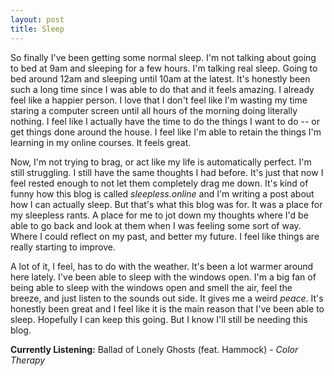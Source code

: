 ```yaml
---
layout: post
title: Sleep
---
```



So finally I've been getting some normal sleep. I'm not talking about going to bed at 9am and sleeping for a few hours. I'm talking real sleep. Going to bed around 12am and sleeping until 10am at the latest. It's honestly been such a long time since I was able to do that and it feels amazing. I already feel like a happier person. I love that I don't feel like I'm wasting my time staring a computer screen until all hours of the morning doing literally nothing. I feel like I actually have the time to do the things I want to do -- or get things done around the house. I feel like I'm able to retain the things I'm learning in my online courses. It feels great.

Now, I'm not trying to brag, or act like my life is automatically perfect. I'm still struggling. I still have the same thoughts I had before. It's just that now I feel rested enough to not let them completely drag me down. It's kind of funny how this blog is called *sleepless.online* and I'm writing a post about how I can actually sleep. But that's what this blog was for. It was a place for my sleepless rants. A place for me to jot down my thoughts where I'd be able to go back and look at them when I was feeling some sort of way. Where I could reflect on my past, and better my future. I feel like things are really starting to improve.
	
A lot of it, I feel, has to do with the weather. It's been a lot warmer around here lately. I've been able to sleep with the windows open. I'm a big fan of being able to sleep with the windows open and smell the air, feel the breeze, and just listen to the sounds out side. It gives me a weird *peace*. It's honestly been great and I feel like it is the main reason that I've been able to sleep. Hopefully I can keep this going. But I know I'll still be needing this blog.
	
**Currently Listening:** Ballad of Lonely Ghosts (feat. Hammock) - *Color Therapy* 